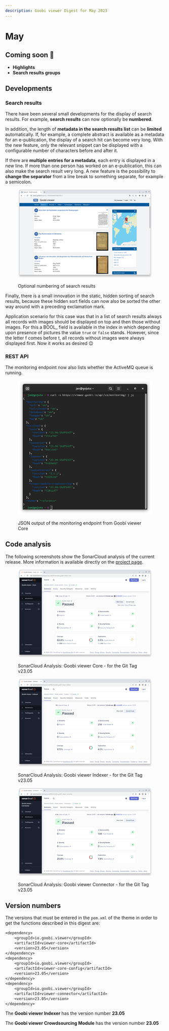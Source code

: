 ```yaml
---
description: Goobi viewer Digest for May 2023
---
```


# May

## Coming soon :rocket:&#x20;

* **Highlights**
* **Search results groups**

## Developments

### Search results&#x20;

There have been several small developments for the display of search results. For example, **search results** can now optionally be **numbered**.&#x20;

In addition, the length of **metadata in the search results list** can be **limited** automatically. If, for example, a complete abstract is available as a metadata for an e-publication, the display of a search hit can become very long. With the new feature, only the relevant snippet can be displayed with a configurable number of characters before and after it.&#x20;

If there are **multiple entries for a metadata**, each entry is displayed in a new line. If more than one person has worked on an e-publication, this can also make the search result very long. A new feature is the possibility to **change the separator** from a line break to something separate, for example a semicolon.

<figure><img src="../.gitbook/assets/23.05_EN_search-result-numbering.png" alt=""><figcaption><p>Optional numbering of search results</p></figcaption></figure>

Finally, there is a small innovation in the static, hidden sorting of search results, because these hidden sort fields can now also be sorted the other way around with a preceding exclamation mark.&#x20;

Application scenario for this case was that in a list of search results always all records with images should be displayed on top and then those without images. For this a BOOL\_ field is available in the index in which depending upon presence of pictures the value `true` or `false` stands. However, since the letter f comes before t, all records without images were always displayed first. Now it works as desired :wink:

### REST API&#x20;

The monitoring endpoint now also lists whether the ActiveMQ queue is running.

<figure><img src="../.gitbook/assets/23.05_monitoring.png" alt=""><figcaption><p>JSON output of the monitoring endpoint from Goobi viewer Core</p></figcaption></figure>

## Code analysis

The following screenshots show the SonarCloud analysis of the current release. More information is available directly on the [project page](https://sonarcloud.io/organizations/intranda/projects).

<figure><img src="../.gitbook/assets/23.05_sonar-core.png" alt=""><figcaption><p>SonarCloud Analysis: Goobi viewer Core - for the Git Tag v23.05</p></figcaption></figure>

<figure><img src="../.gitbook/assets/23.05_sonar-indexer.png" alt=""><figcaption><p>SonarCloud Analysis: Goobi viewer Indexer - for the Git Tag v23.05</p></figcaption></figure>

<figure><img src="../.gitbook/assets/23.05_sonar-connector.png" alt=""><figcaption><p>SonarCloud Analysis: Goobi viewer Connector - for the Git Tag v23.05</p></figcaption></figure>

## Version numbers&#x20;

The versions that must be entered in the `pom.xml` of the theme in order to get the functions described in this digest are:

```markup
<dependency>
    <groupId>io.goobi.viewer</groupId>
    <artifactId>viewer-core</artifactId>
    <version>23.05</version>
</dependency>
<dependency>
    <groupId>io.goobi.viewer</groupId>
    <artifactId>viewer-core-config</artifactId>
    <version>23.05</version>
</dependency>
<dependency>
    <groupId>io.goobi.viewer</groupId>
    <artifactId>viewer-connector</artifactId>
    <version>23.05</version>
</dependency>
```

The **Goobi viewer Indexer** has the version number **23.05**

The **Goobi viewer Crowdsourcing Module** has the version number **23.05**
